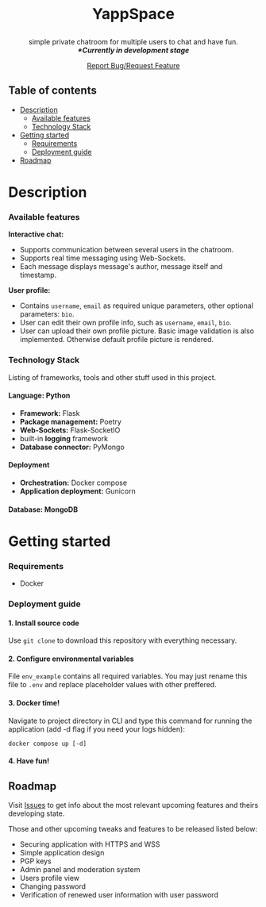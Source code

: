 <p style="font-size:30px;" align=center><b>YappSpace</b></p>
<p align=center>simple private chatroom for multiple users to chat and have fun.<br>
<i><b>*Currently in development stage</b></i></p>

<p align=center><a href="https://github.com/crudenesss/flask-chat/issues">Report Bug/Request Feature</a></p>

## Table of contents

- [Description](#description)
    - [Available features](#available-features)
    - [Technology Stack](#technology-stack)
- [Getting started](#getting-started)
    - [Requirements](#requirements)
    - [Deployment guide](#deployment-guide)
- [Roadmap](#roadmap)

# Description

### Available features

**Interactive chat:**
- Supports communication between several users in the chatroom.
- Supports real time messaging using Web-Sockets.
- Each message displays message's author, message itself and timestamp.

**User profile:**
- Contains `username`, `email` as required unique parameters, other optional parameters: `bio`.
- User can edit their own profile info, such as `username`, `email`, `bio`.
- User can upload their own profile picture. Basic image validation is also implemented. Otherwise default profile picture is rendered.


### Technology Stack

Listing of frameworks, tools and other stuff used in this project.

#### Language: Python
- **Framework:** Flask
- **Package management:** Poetry
- **Web-Sockets:** Flask-SocketIO
- built-in **logging** framework
- **Database connector:** PyMongo

#### Deployment
- **Orchestration:** Docker compose
- **Application deployment:** Gunicorn

#### Database: MongoDB

# Getting started
### Requirements
- Docker

### Deployment guide

#### 1. Install source code
Use `git clone` to download this repository with everything necessary.

#### 2. Configure environmental variables

File `env_example` contains all required variables. You may just rename this file to `.env` and replace placeholder values with other preffered.

#### 3. Docker time!

Navigate to project directory in CLI and type this command for running the application (add -d flag if you need your logs hidden):
```
docker compose up [-d]
```

#### 4. Have fun!

## Roadmap

Visit [Issues](https://github.com/crudenesss/flask-chat/issues) to get info about the most relevant upcoming features and theirs developing state.

Those and other upcoming tweaks and features to be released listed below:

- Securing application with HTTPS and WSS
- Simple application design
- PGP keys
- Admin panel and moderation system
- Users profile view
- Changing password
- Verification of renewed user information with user password